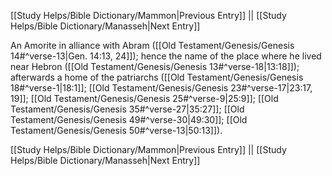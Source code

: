 [[Study Helps/Bible Dictionary/Mammon|Previous Entry]]  ||  [[Study Helps/Bible Dictionary/Manasseh|Next Entry]]

 An Amorite in alliance with Abram ([[Old Testament/Genesis/Genesis 14#^verse-13|Gen. 14:13, 24]]); hence the name of the place where he lived near Hebron ([[Old Testament/Genesis/Genesis 13#^verse-18|13:18]]); afterwards a home of the patriarchs ([[Old Testament/Genesis/Genesis 18#^verse-1|18:1]]; [[Old Testament/Genesis/Genesis 23#^verse-17|23:17, 19]]; [[Old Testament/Genesis/Genesis 25#^verse-9|25:9]]; [[Old Testament/Genesis/Genesis 35#^verse-27|35:27]]; [[Old Testament/Genesis/Genesis 49#^verse-30|49:30]]; [[Old Testament/Genesis/Genesis 50#^verse-13|50:13]]).

[[Study Helps/Bible Dictionary/Mammon|Previous Entry]]  ||  [[Study Helps/Bible Dictionary/Manasseh|Next Entry]]